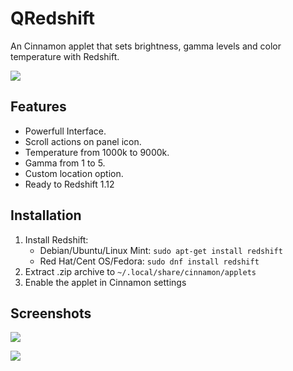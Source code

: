 QRedshift
===
An Cinnamon applet that sets brightness, gamma levels and color temperature with Redshift.

![](https://raw.githubusercontent.com/raphaelquintao/QRedshift/master/screenshots/screenshot1.png)

## Features
* Powerfull Interface.
* Scroll actions on panel icon.
* Temperature from 1000k to 9000k.
* Gamma from 1 to 5.
* Custom location option.
* Ready to Redshift 1.12

## Installation
1. Install Redshift:
    - Debian/Ubuntu/Linux Mint: `sudo apt-get install redshift`
    - Red Hat/Cent OS/Fedora: `sudo dnf install redshift`
2. Extract .zip archive to `~/.local/share/cinnamon/applets`
3. Enable the applet in Cinnamon settings

## Screenshots
![](https://raw.githubusercontent.com/raphaelquintao/QRedshift/master/screenshots/screenshot2.png)

![](https://raw.githubusercontent.com/raphaelquintao/QRedshift/master/screenshots/screenshot3.png)


